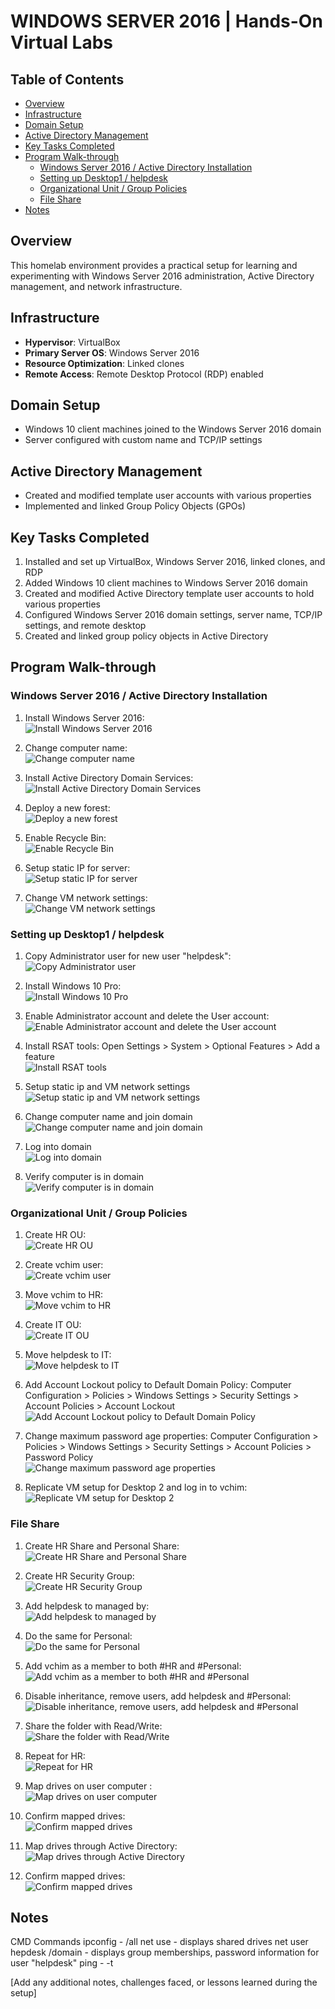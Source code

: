 # WINDOWS SERVER 2016 | Hands-On Virtual Labs

## Table of Contents
- [Overview](#overview)
- [Infrastructure](#infrastructure)
- [Domain Setup](#domain-setup)
- [Active Directory Management](#active-directory-management)
- [Key Tasks Completed](#key-tasks-completed)
- [Program Walk-through](#program-walk-through)
  - [Windows Server 2016 / Active Directory Installation](#windows-server-2016--active-directory-installation)
  - [Setting up Desktop1 / helpdesk](#setting-up-desktop1--helpdesk)
  - [Organizational Unit / Group Policies](#organizational-unit--group-policies)
  - [File Share](#file-share)
- [Notes](#notes)

## Overview

This homelab environment provides a practical setup for learning and experimenting with Windows Server 2016 administration, Active Directory management, and network infrastructure.

## Infrastructure

- **Hypervisor**: VirtualBox
- **Primary Server OS**: Windows Server 2016
- **Resource Optimization**: Linked clones
- **Remote Access**: Remote Desktop Protocol (RDP) enabled

## Domain Setup

- Windows 10 client machines joined to the Windows Server 2016 domain
- Server configured with custom name and TCP/IP settings

## Active Directory Management

- Created and modified template user accounts with various properties
- Implemented and linked Group Policy Objects (GPOs)

## Key Tasks Completed

1. Installed and set up VirtualBox, Windows Server 2016, linked clones, and RDP
2. Added Windows 10 client machines to Windows Server 2016 domain
3. Created and modified Active Directory template user accounts to hold various properties
4. Configured Windows Server 2016 domain settings, server name, TCP/IP settings, and remote desktop
5. Created and linked group policy objects in Active Directory

## Program Walk-through

### Windows Server 2016 / Active Directory Installation

1. Install Windows Server 2016: <br />
   ![Install Windows Server 2016](https://media.discordapp.net/attachments/1295155312151625748/1295155496633897090/image.png?ex=6710eacd&is=670f994d&hm=73f21d19f9176705ec4b78a6d5764cfb3486f918b2c747b8083d75cc4deb2667&=&format=webp&quality=lossless&width=820&height=671)

2. Change computer name: <br />
   ![Change computer name](https://media.discordapp.net/attachments/1295155312151625748/1295165229352878110/image.png?ex=6710f3dd&is=670fa25d&hm=b07902a342f7d4614dbc5d1821013f27a5bb1dad2c05b3123f93599d6e5596cc&=&format=webp&quality=lossless&width=818&height=671)

3. Install Active Directory Domain Services: <br />
   ![Install Active Directory Domain Services](https://media.discordapp.net/attachments/1295155312151625748/1295166707895107674/image.png?ex=6710f53e&is=670fa3be&hm=4c1e7b7631f85e7ecff9e228006fd00d00f3991d98ca23947a2d91dffdf22e02&=&format=webp&quality=lossless&width=825&height=671)

4. Deploy a new forest: <br />
   ![Deploy a new forest](https://media.discordapp.net/attachments/1295155312151625748/1295166791776993343/image.png?ex=6710f552&is=670fa3d2&hm=c5f49f167c4fa841527aece14e02e5a58f865ad5f398c7034fcfca609c8f48ab&=&format=webp&quality=lossless&width=821&height=671)

5. Enable Recycle Bin: <br />
   ![Enable Recycle Bin](https://media.discordapp.net/attachments/1295155312151625748/1295172454397902882/image.png?ex=6710fa98&is=670fa918&hm=03e20a2cd68ab9d74ce3893656b7ca78ccd5cbaaa1608203a49868e75fada340&=&format=webp&quality=lossless&width=822&height=671)

6. Setup static IP for server: <br />
   ![Setup static IP for server](https://media.discordapp.net/attachments/1295155312151625748/1295463187969474663/image.png?ex=6711609c&is=67100f1c&hm=90d82b60302b9a9815e6c4861089c4afa669972ee709872427e293acf26e6c6e&=&format=webp&quality=lossless&width=823&height=671)
   
7. Change VM network settings: <br />
   ![Change VM network settings](https://media.discordapp.net/attachments/1295155312151625748/1295463491292893265/image.png?ex=671160e4&is=67100f64&hm=2c1dd7616e4ca406786e6a5ff5c18f1d351d5ce532cc181de4a51b3cfedd4f30&=&format=webp&quality=lossless&width=822&height=671)

### Setting up Desktop1 / helpdesk

1. Copy Administrator user for new user "helpdesk": <br />
   ![Copy Administrator user](https://media.discordapp.net/attachments/1295155312151625748/1295172858519224421/image.png?ex=6710faf8&is=670fa978&hm=fed81311117c258be7d1c1f55929e70b30017b8c53e511de978b83475e450617&=&format=webp&quality=lossless&width=820&height=671)

2. Install Windows 10 Pro: <br />
   ![Install Windows 10 Pro](https://media.discordapp.net/attachments/1295155312151625748/1295462100076072970/image.png?ex=67115f99&is=67100e19&hm=0b7bf81a8e22daf897d14f40f1fd30f5b5ff5007f08b56404d67c43a936aaee5&=&format=webp&quality=lossless&width=822&height=671)
   
3. Enable Administrator account and delete the User account: <br />
   ![Enable Administrator account and delete the User account](https://media.discordapp.net/attachments/1295155312151625748/1295471649671483485/image.png?ex=6711687d&is=671016fd&hm=eab55b85c7ab950833065227e1f8cb625618a621d62656bb8c060848f591fc6d&=&format=webp&quality=lossless&width=820&height=671)
   
4. Install RSAT tools: Open Settings > System > Optional Features > Add a feature <br />
   ![Install RSAT tools](https://media.discordapp.net/attachments/1295155312151625748/1295475573044285442/image.png?ex=67116c25&is=67101aa5&hm=9019e31d29e09429fbdc40192ce88b79f7af1ffc83a0aadf0e676c6d72d8a6fa&=&format=webp&quality=lossless&width=821&height=671)
   
5. Setup static ip and VM network settings <br />
   ![Setup static ip and VM network settings](https://media.discordapp.net/attachments/1295155312151625748/1295478494767218738/image.png?ex=67116edd&is=67101d5d&hm=1d1b55d443521f1cfa217782781ebd70ac7088440a38217f62e7a6eb0419a08a&=&format=webp&quality=lossless&width=821&height=671)
   
6. Change computer name and join domain <br />
   ![Change computer name and join domain](https://media.discordapp.net/attachments/1295155312151625748/1295479935422562324/image.png?ex=67117035&is=67101eb5&hm=f308e2df7314ddc5d792ba2c3217cece5aea96bfce008ef5fc8ab581e83001da&=&format=webp&quality=lossless&width=822&height=671)
   
7. Log into domain <br />
   ![Log into domain](https://media.discordapp.net/attachments/1295155312151625748/1295480227878670409/image.png?ex=6711707b&is=67101efb&hm=85c06dd45f7893ca721c11b85d53e6c27e0025ac370eca21c055bb3d4983568d&=&format=webp&quality=lossless&width=820&height=671)
   
6. Verify computer is in domain <br />
   ![Verify computer is in domain](https://media.discordapp.net/attachments/1295155312151625748/1295480583480279101/image.png?ex=671170cf&is=67101f4f&hm=78828daa6af216e45409beedd0782590c5ef8456891cd62c50cc7d7dacacba8e&=&format=webp&quality=lossless&width=820&height=671)

### Organizational Unit / Group Policies

1. Create HR OU: <br />
   ![Create HR OU](https://media.discordapp.net/attachments/1295155312151625748/1295484350783033445/image.png?ex=67117452&is=671022d2&hm=0cb441f587ba24f43767a401f8544772e6381b3706e56ace8ce8eaff844bbf42&=&format=webp&quality=lossless&width=823&height=671)
   
2. Create vchim user: <br />
   ![Create vchim user](https://media.discordapp.net/attachments/1295155312151625748/1295484552336244768/image.png?ex=67117482&is=67102302&hm=d7c8bb53d3b7f888dc14c615d882b353f25cba0c1f6d06aa716f74a861572d94&=&format=webp&quality=lossless&width=820&height=671)
   
3. Move vchim to HR: <br />
   ![Move vchim to HR](https://media.discordapp.net/attachments/1295155312151625748/1295484764983132160/image.png?ex=671174b4&is=67102334&hm=77e6426fb79a4bfe3b4d1760ca0f0d7d1e2ac20b030fbcf0c49a4b2099d19501&=&format=webp&quality=lossless&width=818&height=671)
   
4. Create IT OU: <br />
   ![Create IT OU](https://media.discordapp.net/attachments/1295155312151625748/1295484853281755196/image.png?ex=671174c9&is=67102349&hm=e5b2d69ce16594f5aa4b5148c78664e05893ccea19616d71a20a01672ac58889&=&format=webp&quality=lossless&width=818&height=671)
   
5. Move helpdesk to IT: <br />
   ![Move helpdesk to IT](https://media.discordapp.net/attachments/1295155312151625748/1295484942104395877/image.png?ex=671174df&is=6710235f&hm=44879f2bcc1ccc1564654716b594bcd2f7a750438d47ed107fc57db1492cb2fe&=&format=webp&quality=lossless&width=816&height=671)
   
6. Add Account Lockout policy to Default Domain Policy: Computer Configuration > Policies > Windows Settings > Security Settings > Account Policies > Account Lockout <br />
   ![Add Account Lockout policy to Default Domain Policy](https://media.discordapp.net/attachments/1295155312151625748/1295499848661078026/image.png?ex=6710da01&is=670f8881&hm=68a0fec47f1dd309cc036eca25592bddafefb7db28124d8585c2dca4ef9dd7e6&=&format=webp&quality=lossless&width=823&height=671)
   
7. Change maximum password age properties: Computer Configuration > Policies > Windows Settings > Security Settings > Account Policies > Password Policy <br />
   ![Change maximum password age properties](https://media.discordapp.net/attachments/1295155312151625748/1295500005037314201/image.png?ex=6710da26&is=670f88a6&hm=dde55f031d64fe92fac3f7fe9be6be290e9028900cd51efbdc065214fa11d925&=&format=webp&quality=lossless&width=822&height=671)
   
8. Replicate VM setup for Desktop 2 and log in to vchim: <br />
   ![Replicate VM setup for Desktop 2](https://media.discordapp.net/attachments/1295155312151625748/1295508069618286703/image.png?ex=6710e1a9&is=670f9029&hm=49ec46a79ad9f5bd4e810ad6fd25ce5a3a9f0638ab43e83e2a7ec7ff79d87f7c&=&format=webp&quality=lossless&width=821&height=671)
   
### File Share

1. Create HR Share and Personal Share: <br />
   ![Create HR Share and Personal Share](https://media.discordapp.net/attachments/1295155312151625748/1295511888192340108/image.png?ex=6710e537&is=670f93b7&hm=3d6e11d5911bd6a878cd27f3491c18b7edd79550270980200be305acaba807ba&=&format=webp&quality=lossless&width=821&height=671)
   
2. Create HR Security Group: <br />
   ![Create HR Security Group](https://media.discordapp.net/attachments/1295155312151625748/1295512688562143323/image.png?ex=6710e5f6&is=670f9476&hm=1d2436104b6e2ec1fc15fbe71db989ed520fade95c1b9e2286dbd6424d0884c2&=&format=webp&quality=lossless&width=820&height=671)
   
3. Add helpdesk to managed by: <br />
   ![Add helpdesk to managed by](https://media.discordapp.net/attachments/1295155312151625748/1295513063704891502/image.png?ex=6710e64f&is=670f94cf&hm=413de668d42adada925c4b6a10241e557e2360a45e6000b6bda64031e5498d7f&=&format=webp&quality=lossless&width=821&height=671)
   
4. Do the same for Personal: <br />
   ![Do the same for Personal](https://media.discordapp.net/attachments/1295155312151625748/1295513341376200846/image.png?ex=6710e692&is=670f9512&hm=daa8c7fca878f56ac796480e6f4b92469c60559d7b5bccf551b87fcae5f49bab&=&format=webp&quality=lossless&width=820&height=671)
   
5. Add vchim as a member to both #HR and #Personal: <br />
   ![Add vchim as a member to both #HR and #Personal](https://media.discordapp.net/attachments/1295155312151625748/1295514053590126593/image.png?ex=6710e73b&is=670f95bb&hm=8946e6b6c511aba02ce4895d67a7dd023961a81905672a49fb2e18f1daceff7f&=&format=webp&quality=lossless&width=821&height=671)

6. Disable inheritance, remove users, add helpdesk and #Personal: <br />
   ![Disable inheritance, remove users, add helpdesk and #Personal](https://media.discordapp.net/attachments/1295155312151625748/1295515217727455283/image.png?ex=6710e851&is=670f96d1&hm=30ca90e88ecaa88f64c28efb4be92ace2ee93ba3f50d7de077725f6a819dee25&=&format=webp&quality=lossless&width=823&height=671)

7. Share the folder with Read/Write: <br />
   ![Share the folder with Read/Write](https://media.discordapp.net/attachments/1295155312151625748/1295515543826075680/image.png?ex=6710e89f&is=670f971f&hm=f7fc7989881d3408184e98e28ebbdcaaec4d7b9a73d0ddf68dbfc45b5e43124c&=&format=webp&quality=lossless&width=821&height=671)
   
8. Repeat for HR: <br />
   ![Repeat for HR](https://media.discordapp.net/attachments/1295155312151625748/1295516318086332499/image.png?ex=6710e957&is=670f97d7&hm=8e98ab0fbda996763d67265a4be88bd0e80900f528237ad78404c4a5a3902102&=&format=webp&quality=lossless&width=818&height=671)
   
9. Map drives on user computer : <br />
   ![Map drives on user computer](https://media.discordapp.net/attachments/1295155312151625748/1295517199947141150/image.png?ex=6710ea2a&is=670f98aa&hm=669b7db3f584a012662b616cc30a4b43ba563e644a7739ea310e673b6cdf886f&=&format=webp&quality=lossless&width=817&height=671)
   
10. Confirm mapped drives: <br />
   ![Confirm mapped drives](https://media.discordapp.net/attachments/1295155312151625748/1295518348909482074/image.png?ex=6710eb3b&is=670f99bb&hm=ad68ce85df30b58805812194163652cf57770770393153bc1ee32c8caeb3f428&=&format=webp&quality=lossless&width=822&height=671)
   
11. Map drives through Active Directory: <br />
   ![Map drives through Active Directory](https://media.discordapp.net/attachments/1295155312151625748/1295518846911778907/image.png?ex=6710ebb2&is=670f9a32&hm=3c7a4b9152630a5086bfdedc3204b5bfebd531e06370e05d26d30ff651fb3b1e&=&format=webp&quality=lossless&width=823&height=671)
   
12. Confirm mapped drives: <br />
   ![Confirm mapped drives](https://media.discordapp.net/attachments/1295155312151625748/1295519838235660328/image.png?ex=6710ec9f&is=670f9b1f&hm=190ea7d33ebe6999147db1333e75edba54a48b1fa0c569450b24ccfd1284a34a&=&format=webp&quality=lossless&width=821&height=671)
   


## Notes
CMD Commands
ipconfig - /all
net use - displays shared drives
net user hepdesk /domain - displays group memberships, password information for user "helpdesk"
ping - -t



[Add any additional notes, challenges faced, or lessons learned during the setup]

